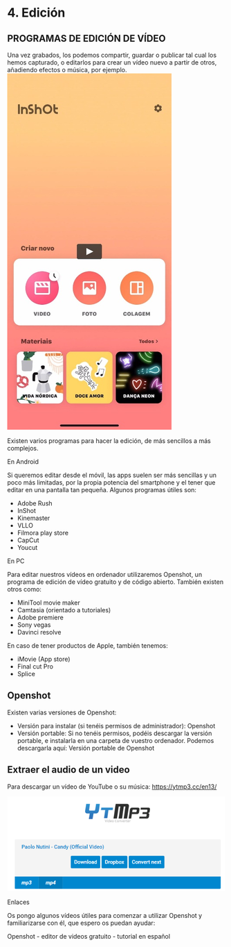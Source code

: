 # 4. Edición

## PROGRAMAS DE EDICIÓN DE VÍDEO

Una vez grabados, los podemos compartir, guardar o publicar tal cual los hemos capturado, o editarlos para crear un vídeo nuevo a partir de otros, añadiendo efectos o música, por ejemplo.![imagen](media/image10.jpeg)

Existen varios programas para hacer la edición, de más sencillos a más complejos.

En Android

Si queremos editar desde el móvil, las apps suelen ser más sencillas y un poco más limitadas, por la propia potencia del smartphone y el tener que editar en una pantalla tan pequeña. Algunos programas útiles son:

* Adobe Rush
* InShot
* Kinemaster
* VLLO
* Filmora play store
* CapCut
* Youcut

En PC

Para editar nuestros vídeos en ordenador utilizaremos Openshot, un programa de edición de vídeo gratuito y de código abierto. También existen otros como:

* MiniTool movie maker
* Camtasia (orientado a tutoriales)
* Adobe premiere
* Sony vegas
* Davinci resolve

En caso de tener productos de Apple, también tenemos:

* iMovie (App store)
* Final cut Pro
* Splice

## Openshot

Existen varias versiones de Openshot:

* Versión para instalar (si tenéis permisos de administrador): Openshot
* Versión portable: Si no tenéis permisos, podéis descargar la versión portable, e instalarla en una carpeta de vuestro ordenador. Podemos descargarla aquí: Versión portable de Openshot

## Extraer el audio de un video

Para descargar un vídeo de YouTube o su música: <https://ytmp3.cc/en13/>

![imagen](media/image12.png)

Enlaces

Os pongo algunos vídeos útiles para comenzar a utilizar Openshot y familiarizarse con él, que espero os puedan ayudar:

Openshot - editor de videos gratuito - tutorial en español
